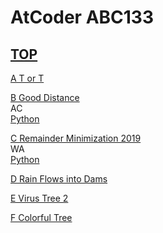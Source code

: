 # AtCoder ABC133  

## [TOP](https://atcoder.jp/contests/abc133)  

[A T or T](https://atcoder.jp/contests/abc133/tasks/abc133_a)   

[](https://atcoder.jp/contests/abc133/submissions/)  

[B Good Distance](https://atcoder.jp/contests/abc133/tasks/abc133_b)   
AC  
[Python](https://atcoder.jp/contests/abc133/submissions/15686149)  

[C Remainder Minimization 2019](https://atcoder.jp/contests/abc133/tasks/abc133_c)   
WA  
[Python](https://atcoder.jp/contests/abc133/submissions/16399790)  

[D Rain Flows into Dams](https://atcoder.jp/contests/abc133/tasks/abc133_d)   

[](https://atcoder.jp/contests/abc133/submissions/)  

[E Virus Tree 2](https://atcoder.jp/contests/abc133/tasks/abc133_e)   

[](https://atcoder.jp/contests/abc133/submissions/)  

[F Colorful Tree](https://atcoder.jp/contests/abc133/tasks/abc133_f)   

[](https://atcoder.jp/contests/abc133/submissions/)  

